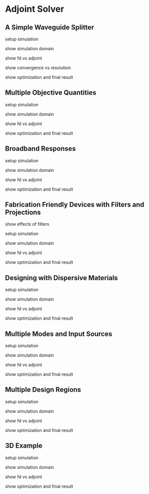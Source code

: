 # Adjoint Solver

## A Simple Waveguide Splitter

setup simulation

show simulation domain

show fd vs adjoint

show convergence vs resolution

show optimization and final result

## Multiple Objective Quantities

setup simulation

show simulation domain

show fd vs adjoint

show optimization and final result

## Broadband Responses

setup simulation

show simulation domain

show fd vs adjoint

show optimization and final result

## Fabrication Friendly Devices with Filters and Projections

show effects of filters

setup simulation

show simulation domain

show fd vs adjoint

show optimization and final result

## Designing with Dispersive Materials

setup simulation

show simulation domain

show fd vs adjoint

show optimization and final result

## Multiple Modes and Input Sources

setup simulation

show simulation domain

show fd vs adjoint

show optimization and final result

## Multiple Design Regions

setup simulation

show simulation domain

show fd vs adjoint

show optimization and final result

## 3D Example

setup simulation

show simulation domain

show fd vs adjoint

show optimization and final result
